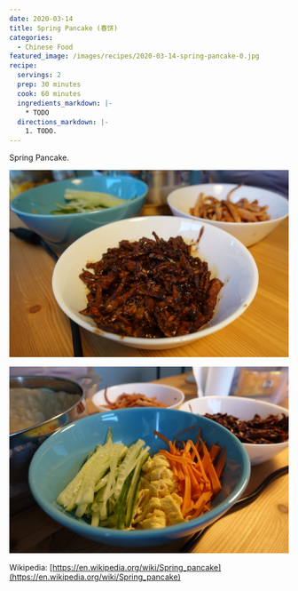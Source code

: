 ```yaml
---
date: 2020-03-14
title: Spring Pancake (春饼)
categories:
  - Chinese Food
featured_image: /images/recipes/2020-03-14-spring-pancake-0.jpg
recipe:
  servings: 2
  prep: 30 minutes
  cook: 60 minutes
  ingredients_markdown: |-
    * TODO
  directions_markdown: |-
    1. TODO.
---
```

Spring Pancake.

![pic](/images/recipes/2020-03-14-spring-pancake-1.jpg)

![pic](/images/recipes/2020-03-14-spring-pancake-2.jpg)

Wikipedia: [https://en.wikipedia.org/wiki/Spring_pancake](https://en.wikipedia.org/wiki/Spring_pancake)